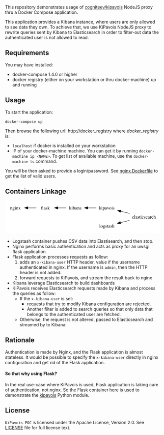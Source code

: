 This repository demonstrates usage of [cogniteev/kipavois](https://github.com/cogniteev/kipavois)
NodeJS proxy thru a Docker Compose application.

This application provides a Kibana instance, where users are only allowed to
see data they own. To achieve that, we use KiPavois NodeJS proxy to rewrite
queries sent by Kibana to Elasticsearch in order to filter-out data
the authenticated user is not allowed to read.

## Requirements

You may have installed:

* docker-compose 1.4.0 or higher
* docker registry (either on your workstation or thru docker-machine)
up and running

## Usage

To start the application:

```shell
docker-compose up
```

Then browse the following url: http://docker_registry
where *docker_registry* is:

* `localhost` if docker is installed on your workstation
* IP of your docker-machine machine. You can get it by running
`docker-machine ip <NAME>`. To get list of available machine,
use the `docker-machine ls` command.

You will be then asked to provide a login/password. See [nginx Dockerfile](nginx/Dockerfile) to get the list of valid users.

## Containers Linkage

![container dependencies](doc/containers.png)

* Logstash container pushes CSV data into Elastisearch, and then stop.
* Nginx performs basic authentication and acts as proxy for an uwsgi flask application
* Flask application processes requests as follow:
  1. adds an `x-kibana-user` HTTP header, value if the username
  authenticated in nginx. If the username is `admin`, then the HTTP header is
  not added.
  1. forward requests to KiPavois, and stream the result back to nginx
* Kibana leverage Elasticsearch to build dashboards
* KiPavois receives Elasticsearch requests made by Kibana and process
the queries as follow:
  * If the `x-kibana-user` is set:
    * requests that try to modify Kibana configuration are rejected.
    * Another filter is added to search queries so that only data that
    belongs to the authenticated user are fetched.
  * Otherwise, the request is not altered, passed to Elasticsearch and
  streamed by to Kibana.

## Rationale

Authentication is made by Nginx, and the Flask application is almost
stateless. It would be possible to specify the `x-kibana-user` directly
in nginx configuration and get rid of the Flask application.

#### So that why using Flask?

In the real use-case where KiPavois is used, Flask application is taking
care of authentication, not nginx. So the Flask container here is used to
demonstrate the [kipavois](https://pypi.python.org/pypi/kipavois-python/)
Python module.

## License

`KiPavois-POC` is licensed under the Apache License, Version 2.0.
See [LICENSE](LICENSE) file for full license text.
